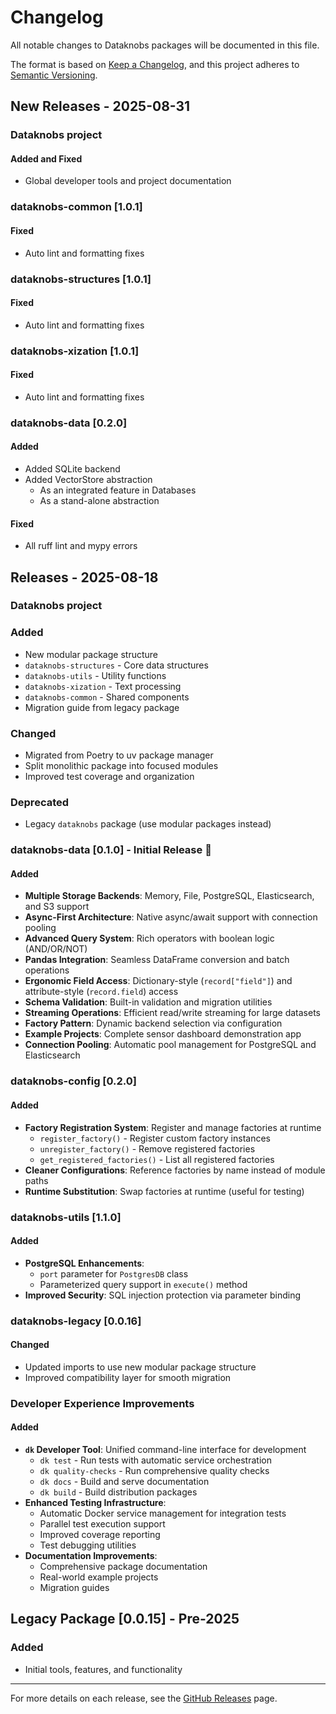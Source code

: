 # Changelog

All notable changes to Dataknobs packages will be documented in this file.

The format is based on [Keep a Changelog](https://keepachangelog.com/en/1.0.0/),
and this project adheres to [Semantic Versioning](https://semver.org/spec/v2.0.0.html).


## New Releases - 2025-08-31

### Dataknobs project

#### Added and Fixed
- Global developer tools and project documentation

### dataknobs-common [1.0.1]

#### Fixed
- Auto lint and formatting fixes

### dataknobs-structures [1.0.1]

#### Fixed
- Auto lint and formatting fixes

### dataknobs-xization [1.0.1]

#### Fixed
- Auto lint and formatting fixes

### dataknobs-data [0.2.0]

#### Added
- Added SQLite backend
- Added VectorStore abstraction
  - As an integrated feature in Databases
  - As a stand-alone abstraction

#### Fixed
- All ruff lint and mypy errors

## Releases - 2025-08-18

### Dataknobs project

### Added
- New modular package structure
- `dataknobs-structures` - Core data structures
- `dataknobs-utils` - Utility functions
- `dataknobs-xization` - Text processing
- `dataknobs-common` - Shared components
- Migration guide from legacy package

### Changed
- Migrated from Poetry to uv package manager
- Split monolithic package into focused modules
- Improved test coverage and organization

### Deprecated
- Legacy `dataknobs` package (use modular packages instead)

### dataknobs-data [0.1.0] - Initial Release 🎉

#### Added
- **Multiple Storage Backends**: Memory, File, PostgreSQL, Elasticsearch, and S3 support
- **Async-First Architecture**: Native async/await support with connection pooling
- **Advanced Query System**: Rich operators with boolean logic (AND/OR/NOT)
- **Pandas Integration**: Seamless DataFrame conversion and batch operations
- **Ergonomic Field Access**: Dictionary-style (`record["field"]`) and attribute-style (`record.field`) access
- **Schema Validation**: Built-in validation and migration utilities
- **Streaming Operations**: Efficient read/write streaming for large datasets
- **Factory Pattern**: Dynamic backend selection via configuration
- **Example Projects**: Complete sensor dashboard demonstration app
- **Connection Pooling**: Automatic pool management for PostgreSQL and Elasticsearch

### dataknobs-config [0.2.0]

#### Added
- **Factory Registration System**: Register and manage factories at runtime
  - `register_factory()` - Register custom factory instances
  - `unregister_factory()` - Remove registered factories  
  - `get_registered_factories()` - List all registered factories
- **Cleaner Configurations**: Reference factories by name instead of module paths
- **Runtime Substitution**: Swap factories at runtime (useful for testing)

### dataknobs-utils [1.1.0]

#### Added
- **PostgreSQL Enhancements**:
  - `port` parameter for `PostgresDB` class
  - Parameterized query support in `execute()` method
- **Improved Security**: SQL injection protection via parameter binding

### dataknobs-legacy [0.0.16]

#### Changed
- Updated imports to use new modular package structure
- Improved compatibility layer for smooth migration

### Developer Experience Improvements

#### Added
- **`dk` Developer Tool**: Unified command-line interface for development
  - `dk test` - Run tests with automatic service orchestration
  - `dk quality-checks` - Run comprehensive quality checks
  - `dk docs` - Build and serve documentation
  - `dk build` - Build distribution packages
- **Enhanced Testing Infrastructure**:
  - Automatic Docker service management for integration tests
  - Parallel test execution support
  - Improved coverage reporting
  - Test debugging utilities
- **Documentation Improvements**:
  - Comprehensive package documentation
  - Real-world example projects
  - Migration guides

## Legacy Package [0.0.15] - Pre-2025

### Added
- Initial tools, features, and functionality

---

For more details on each release, see the [GitHub Releases](https://github.com/KBS-Labs/dataknobs/releases) page.
